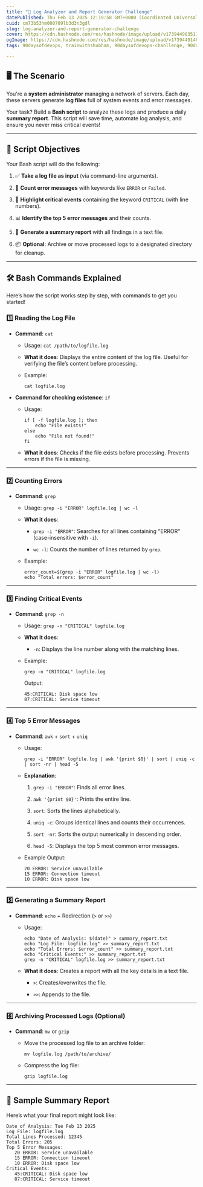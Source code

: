 ```yaml
---
title: "🚀 Log Analyzer and Report Generator Challenge"
datePublished: Thu Feb 13 2025 12:19:58 GMT+0000 (Coordinated Universal Time)
cuid: cm73b53hm000709lb3d3n3gdl
slug: log-analyzer-and-report-generator-challenge
cover: https://cdn.hashnode.com/res/hashnode/image/upload/v1739449035119/da65f0e2-fe0a-4781-8fe2-4cd5d1e2b3c3.jpeg
ogImage: https://cdn.hashnode.com/res/hashnode/image/upload/v1739449146273/5647e395-b1ec-45a5-b9ac-93bd0bb7eb07.jpeg
tags: 90daysofdevops, trainwithshubham, 90daysofdevops-chanllenge, 90daysofdevopschallenge

---
```


## 🖥️ **The Scenario**

You're a **system administrator** managing a network of servers. Each day, these servers generate **log files** full of system events and error messages.

Your task? Build a **Bash script** to analyze these logs and produce a daily **summary report**. This script will save time, automate log analysis, and ensure you never miss critical events!

---

## 🎯 **Script Objectives**

Your Bash script will do the following:

1. ✅ **Take a log file as input** (via command-line arguments).
    
2. 🔎 **Count error messages** with keywords like `ERROR` or `Failed`.
    
3. 🚨 **Highlight critical events** containing the keyword `CRITICAL` (with line numbers).
    
4. 📊 **Identify the top 5 error messages** and their counts.
    
5. 📝 **Generate a summary report** with all findings in a text file.
    
6. 📦 **Optional**: Archive or move processed logs to a designated directory for cleanup.
    

---

## 🛠️ **Bash Commands Explained**

Here’s how the script works step by step, with commands to get you started!

### 1️⃣ **Reading the Log File**

* **Command**: `cat`
    
    * Usage: `cat /path/to/logfile.log`
        
    * **What it does**: Displays the entire content of the log file. Useful for verifying the file’s content before processing.
        
    * Example:
        
        ```plaintext
        cat logfile.log
        ```
        
* **Command for checking existence**: `if`
    
    * Usage:
        
        ```plaintext
        if [ -f logfile.log ]; then
            echo "File exists!"
        else
            echo "File not found!"
        fi
        ```
        
    * **What it does**: Checks if the file exists before processing. Prevents errors if the file is missing.
        

---

### 2️⃣ **Counting Errors**

* **Command**: `grep`
    
    * Usage: `grep -i "ERROR" logfile.log | wc -l`
        
    * **What it does**:
        
        * `grep -i "ERROR"`: Searches for all lines containing "ERROR" (case-insensitive with `-i`).
            
        * `wc -l`: Counts the number of lines returned by `grep`.
            
    * Example:
        
        ```plaintext
        error_count=$(grep -i "ERROR" logfile.log | wc -l)
        echo "Total errors: $error_count"
        ```
        

---

### 3️⃣ **Finding Critical Events**

* **Command**: `grep -n`
    
    * Usage: `grep -n "CRITICAL" logfile.log`
        
    * **What it does**:
        
        * `-n`: Displays the line number along with the matching lines.
            
    * Example:
        
        ```plaintext
        grep -n "CRITICAL" logfile.log
        ```
        
        Output:
        
        ```plaintext
        45:CRITICAL: Disk space low
        87:CRITICAL: Service timeout
        ```
        

---

### 4️⃣ **Top 5 Error Messages**

* **Command**: `awk` + `sort` + `uniq`
    
    * Usage:
        
        ```plaintext
        grep -i "ERROR" logfile.log | awk '{print $0}' | sort | uniq -c | sort -nr | head -5
        ```
        
    * **Explanation**:
        
        1. `grep -i "ERROR"`: Finds all error lines.
            
        2. `awk '{print $0}'`: Prints the entire line.
            
        3. `sort`: Sorts the lines alphabetically.
            
        4. `uniq -c`: Groups identical lines and counts their occurrences.
            
        5. `sort -nr`: Sorts the output numerically in descending order.
            
        6. `head -5`: Displays the top 5 most common error messages.
            
    * Example Output:
        
        ```plaintext
        20 ERROR: Service unavailable
        15 ERROR: Connection timeout
        10 ERROR: Disk space low
        ```
        

---

### 5️⃣ **Generating a Summary Report**

* **Command**: `echo` + Redirection (`>` or `>>`)
    
    * Usage:
        
        ```plaintext
        echo "Date of Analysis: $(date)" > summary_report.txt
        echo "Log File: logfile.log" >> summary_report.txt
        echo "Total Errors: $error_count" >> summary_report.txt
        echo "Critical Events:" >> summary_report.txt
        grep -n "CRITICAL" logfile.log >> summary_report.txt
        ```
        
    * **What it does**: Creates a report with all the key details in a text file.
        
        * `>`: Creates/overwrites the file.
            
        * `>>`: Appends to the file.
            

---

### 6️⃣ **Archiving Processed Logs (Optional)**

* **Command**: `mv` or `gzip`
    
    * Move the processed log file to an archive folder:
        
        ```plaintext
        mv logfile.log /path/to/archive/
        ```
        
    * Compress the log file:
        
        ```plaintext
        gzip logfile.log
        ```
        

---

## 📝 **Sample Summary Report**

Here’s what your final report might look like:

```plaintext
Date of Analysis: Tue Feb 13 2025
Log File: logfile.log
Total Lines Processed: 12345
Total Errors: 205
Top 5 Error Messages:
   20 ERROR: Service unavailable
   15 ERROR: Connection timeout
   10 ERROR: Disk space low
Critical Events:
   45:CRITICAL: Disk space low
   87:CRITICAL: Service timeout
```